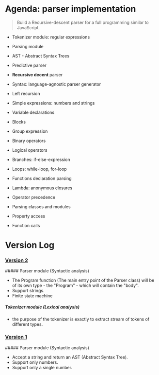 # Agenda: parser implementation

> Build a Recursive-descent parser for a full programming similar to JavaScript.

- Tokenizer module: regular expressions
- Parsing module
- AST - Abstract Syntax Trees
- Predictive parser
- **Recursive decent** parser
- Syntax: language-agnostic parser generator
- Left recursion
- Simple expressions: numbers and strings
- Variable declarations
- Blocks
- Group expression

- Binary operators
- Logical operators
- Branches: if-else-expression
- Loops: while-loop, for-loop
- Functions declaration parsing
- Lambda: anonymous closures
- Operator precedence
- Parsing classes and modules
- Property access
- Function calls

# Version Log

<h3>
	<a href="https://github.com/lt502676921/recursive-descent-parser/tree/v2">Version 2<a>
</h3>
##### Parser module (Syntactic analysis)

- The Program function (The main entry point of the Parser class) will be of its own type - the "Program" - which will contain the "body".
- Support strings.
- Finite state machine

##### Tokenizer module (Lexical analysis)

- the purpose of the tokenizer is exactly to extract stream of tokens of different types.

<h3>
	<a href="https://github.com/lt502676921/recursive-descent-parser/tree/v1">Version 1<a>
</h3>
##### Parser module (Syntactic analysis)

- Accept a string and return an AST (Abstract Syntax Tree).
- Support only numbers.
- Support only a single number.
